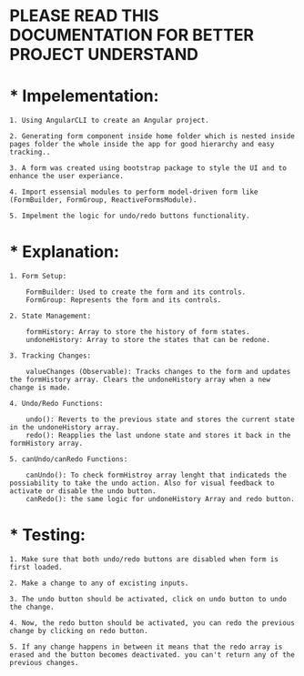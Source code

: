 # PLEASE READ THIS DOCUMENTATION FOR BETTER PROJECT UNDERSTAND

# * Impelementation:

    1. Using AngularCLI to create an Angular project.

    2. Generating form component inside home folder which is nested inside pages folder the whole inside the app for good hierarchy and easy tracking.. 

    3. A form was created using bootstrap package to style the UI and to enhance the user experiance.

    4. Import essensial modules to perform model-driven form like (FormBuilder, FormGroup, ReactiveFormsModule).

    5. Impelment the logic for undo/redo buttons functionality.

# * Explanation:

    1. Form Setup:

        FormBuilder: Used to create the form and its controls.
        FormGroup: Represents the form and its controls.

    2. State Management:

        formHistory: Array to store the history of form states.
        undoneHistory: Array to store the states that can be redone.

    3. Tracking Changes:

        valueChanges (Observable): Tracks changes to the form and updates the formHistory array. Clears the undoneHistory array when a new change is made.

    4. Undo/Redo Functions:

        undo(): Reverts to the previous state and stores the current state in the undoneHistory array.
        redo(): Reapplies the last undone state and stores it back in the formHistory array.

    5. canUndo/canRedo Functions:

        canUndo(): To check formHistroy array lenght that indicateds the possiability to take the undo action. Also for visual feedback to activate or disable the undo button.
        canRedo(): the same logic for undoneHistory Array and redo button.

# * Testing:

    1. Make sure that both undo/redo buttons are disabled when form is first loaded.

    2. Make a change to any of excisting inputs.

    3. The undo button should be activated, click on undo button to undo the change.

    4. Now, the redo button should be activated, you can redo the previous change by clicking on redo button.

    5. If any change happens in between it means that the redo array is erased and the button becomes deactivated. you can't return any of the previous changes.
